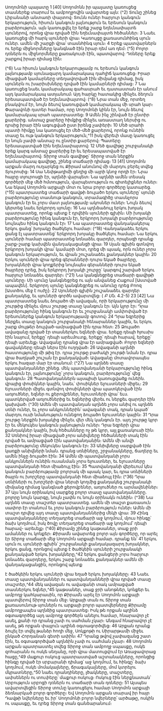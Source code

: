 
Սողոմոնի պալատը
1 [40] Սողոմոնն իր պալատը կառուցեց տասներեք տարում եւ ամբողջովին ավարտեց այն:
(^2) Տունը շինեց Լիբանանի անտառի փայտով։ Տունն ուներ հարյուր կանգուն երկարություն, հիսուն կանգուն
լայնություն եւ երեսուն կանգուն բարձրություն. այն կառուցվել էր երեք շարք եղեւնափայտե սյուներով, որոնց վրա
դրված էին եղեւնափայտե հեծաններ։ 3 Նաեւ կառուցեց մի հարկ սյուների վրա։ Կառույցը քառասունհինգ սյուն ուներ.
ամեն մի շարքի վրա՝ տասնհինգ սյուն։ 4 Երեք պատվարներն ու երեք միջնորմները կանգնած էին իրար դեմ առ դեմ։
(^5) Բոլոր դռներն ու միջնորմները քառակուսի էին, պատվարով։ Դռները երեք շարքով իրար դիմաց էին։


(^6) Նա հիսուն կանգուն երկարությամբ ու երեսուն կանգուն լայնությամբ սյունազարդ կամարակապ դահլիճ
կառուցեց։ Իրար միացված կամարները տեղավորված էին միմյանց դիմաց, իսկ սյուներն ու խարիսխները դրված էին
կամարների դիմաց։ 7 Նա կառուցեց նաեւ կամարակապ գահասրահ եւ դատաստան էր անում այդ կամարակապ
ատյանում։ Այդ հարկը հատակից մինչեւ ձեղուն երեսապատված էր եղեւնափայտով։
(^8) Նրա տան մեջ, որտեղ բնակվում էր, նույն ձեւով կառուցված կամարակապ մի սրահ կար։ Փարավոնի դստեր
համար, որը Սողոմոնի կինն էր, նույն ձեւով կամարակապ սրահ պատրաստեց։ 9 Ամեն ինչ շինված էր ընտիր քարերից.
անտաշ քարերը հիմքից մինչեւ առաստաղ ներսից ու դրսից իրար էին ագուցված ըստ իրենց չափերի։ 10 Մեծ սրահի
պատի հիմքը նա կառուցել էր մեծ-մեծ քարերով, որոնք ունեին տասը եւ ութ կանգուն երկարություն,^11 իսկ վերեւի մասը
կառուցել էր նույն չափի անտաշ ու ընտիր քարերով։ Պատերը երեսապատված էին եղեւնափայտով։ 12 Մեծ գավիթը
շուրջանակի երեք կարգ անտաշ քարերից էր եւ երեսապատված էր եղեւնափայտով։
Տիրոջ տան գավիթը՝ Տիրոջ տան ներքին կամարակապ գավիթը, շինեց տաճարի դիմաց։
13 [41] Սողոմոն արքան մարդ ուղարկեց ու Քիրամ անունով մի մարդու բերել տվեց Տյուրոսից։ 14 Սա Նեփթաղիմի
ցեղից մի այրի կնոջ որդի էր։ Նրա հայրը տյուրոսցի էր, պղնձի վարպետ։ Նա պղնձի ամեն տեսակ գործերի մեջ մեծ
հմտություն, վարպետություն ու գիտելիքներ ուներ։ Նա եկավ Սողոմոն արքայի մոտ ու նրա բոլոր գործերը կատարեց.
(^15) պատրաստեց տաճարի գավթի ձուլածո երկու սյուները՝ սյունի բարձրությունը տասնութ կանգուն, տրամագիծը
տասնչորս կանգուն էր եւ չորս մատ լայնությամբ ակոսներ ուներ։ Նույն ձեւով կերտեց նաեւ երկրորդ սյունը։ 16 Նա
պղնձաձույլ երկու խոյակ պատրաստեց, որոնք պետք է դրվեին սյուների գլխին։ Մի խոյակի բարձրությունը հինգ
կանգուն էր, երկրորդ խոյակի բարձրությունը նույնպես հինգ կանգուն էր։ 17 Նա պատրաստեց վանդակակերպ երկու
ցանց՝ խոյակը ծածկելու համար:
(^18) Վանդակաձեւ երկու ցանց էլ պատրաստեց՝ երկրորդ խոյակը ծածկելու համար։ Նա երկու սյուների համար
պատրաստեց նռնաձեւ զարդեր, որպեսզի դրանք շարք-շարք կախվեն վանդակացանցի վրա։ 19 Սյան գլխին գտնվող
երկրորդ խոյակի վրա՝ կամարի մոտ, դրեց մի պսակ, որն ուներ չորս կանգուն երկարություն, եւ վրան շուշանաձեւ
քանդակներ կային։ 20 Երկու սյուների վրա դրեց գերանների դուրս եկած ծայրերը, խոյակների վրա կողքերից նույնպես
գերանների դուրս եկած ծայրերը դրեց, իսկ երկրորդ խոյակի շուրջը՝ կարգով շարված երկու հարյուր նռնաձեւ զարդեր։
(^21) Նա կանգնեցրեց տաճարի գավիթի սյուները։ Մի սյունը կանգնեցրեց ու այն անվանեց Հաքում [Աստված ապավեն].
երկրորդ սյունը կանգնեցրեց ու անունը դրեց Բոոզ [Աստծու մեջ է ուժը]։ 22 Սյուների գլխին շուշանաձեւ զարդեր
քանդակեց, եւ սյուների գործն ավարտվեց։
( _Բ Մն_. 4.2-5)
23 [42] Նա պատրաստեց նաեւ ձուլածո մի ավազան, որի երկարությունը մի շուրթից մինչեւ մյուս շուրթը տասը
կանգուն էր։ Այն կլոր էր։ Դրա բարձրությունը հինգ կանգուն էր եւ շուրջանակի ամփոփված էր երեսուներեք կանգուն
երկարությամբ գոտով։ 24 Դրա եզրերից ներքեւ տասը կանգուն շուրջանակի հենարաններ կային, եւ երկու շարք մույթեր
ձուլված-ամրացված էին դրա հետ։ 25 Ձուլածո ավազանը դրված էր տասներկու եզների վրա. երեքը դեպի հյուսիս էին
նայում, երեքը՝ դեպի արեւմուտք, երեքը՝ դեպի հարավ, երեքը՝ դեպի արեւելք։ Ավազանը դրանց վրա էր ամրացված։ Բոլոր
եզների գավակները դեպի ներս էին ուղղված։ 26 Ավազանի պղնձի հաստությունը մի թիզ էր. դրա շուրթը բաժակի շուրթի
նման էր. դրա վրա ծաղկած շուշան էր քանդակված։ Ավազանը մոտավորապես երկու հազար մար էր տանում:
(^27) Նա պղնձե տասը պատվանդաններ շինեց. մեկ պատվանդանի երկարությունը հինգ կանգուն էր, լայնությունը՝
չորս կանգուն, բարձրությունը՝ վեց կանգուն։ 28 Պատվանդաններն այսպիսի կառուցվածք ունեին. վրայից փոսիկներ
կային, նաեւ՝ փոսիկներ ելուստների միջեւ։ 29 Ելուստների միջեւ գտնվող փոսիկների վրա պատկերված էին առյուծներ,
եզներ ու քերովբեներ, ելուստների վրա՝ եւս. պատկերված առյուծներից եւ եզներից վերեւ ու ներքեւ զարդեր էին կախված։
(^30) Ամեն մի պատվանդան պղնձե չորս անիվ ու պղնձե սռնի ուներ, եւ չորս անկյուններին՝ ավազանի տակ, դրան կպած՝
մարդու ուսի նմանություն ունեցող ձուլածո ելուստներ կային։ 31 Դրա շուրթը ներքին խոյակից մինչեւ վեր մեկ կանգուն
էր. այդ շուրթը կլոր էր եւ մեկուկես կանգուն լայնություն ուներ։ Դրա եզրերի վրա քանդակներ կային, իսկ հեծանները ոչ
թե կլոր, այլ քառակուսի էին։ 32 Սռնիով իրար միացված չորս անիվները հեծանների տակ էին դրված եւ ամրացված էին
պատվանդանին։ Ամեն մի անվի բարձրությունը մեկուկես կանգուն էր։ 33 Անիվները սարքված էին կառքի անիվների
նման. դրանց սռնիները, շրջանակները, ճաղերը եւ ամեն ինչը ձուլածո էին։ 34 Ամեն մի պատվանդանի չորս անկյուններն
ունեին ուսանման չորս ելուստներ, եւ ելուստները պատվանդանի հետ միաձույլ էին։ 35 Պատվանդանի վերեւում կես
կանգուն բարձրությամբ բոլորակ մի պսակ կար, եւ դրա սռնիների ծայրն ու խորշերը պատվանդանի հետ միաձույլ էին։
(^36) Դրա սռնիների ու խորշերի վրա ներսի կողմից քանդակեց շուրջանակի միմյանց դիմաց կանգնած քերովբեներ,
առյուծներ ու արմավենիներ։ 37 Այս նույն օրինակով սարքեց բոլոր տասը պատվանդանները. բոլորը նույն կարգը, նույն
չափն ու նույն օրինակն ունեին։
(^38) Նա պղնձե տասը տաշտեր պատրաստեց. ամեն մի տաշտ քառասուն սափոր էր տանում եւ չորս կանգուն
բարձրություն ուներ։ Ամեն մի տաշտ դրվեց այդ տասը պատվանդաններից մեկի վրա։ 39 Հինգ պատվանդանները
տեղադրեց տաճարի աջ կողմում, մյուս հինգը՝ ձախ կողմում, իսկ ծովը տեղադրեց տաճարի աջ կողմում՝ դեպի հարավ-
արեւելք։
(^40) Քիրամը շինեց կաթսաներ, տաք ջրի ամաններ ու կոնքեր։ Քիրամն ավարտեց բոլոր այն գործերը, որ արել էր Տիրոջ
տաճարի մեջ Սողոմոն արքայի համար. դրանք են՝ 41 երկու սյուն ու սյուների գլխին՝ շուրջանակի քանդակազարդ
խոյակներ, երկու ցանց, որոնցով պետք է ծածկեին սյուների շուրջանակի քանդակված երկու խոյակները,^42 երկու
ցանցերի չորս հարյուր նռնաձեւ զարդերը, երկու շարք նռնաձեւ քանդակներ ամեն մի վանդակացանցին, որոնցով պետք


է ծածկեին երկու սյուների վրա եղած երկու խոյակները։ 43 Նաեւ տասը պատվանդաններ ու պատվանդանների վրա
դրված տասը տաշտեր,^44 մեկ ավազան ու ավազանի տակ ամրացված տասներկու եզներ,^45 կաթսաներ, տաք ջրի
անոթներ, կոնքեր եւ ամբողջ կահկարասին, որ Քիրամն արել էր Սողոմոն արքայի պատվերով Տիրոջ տան մեջ։ Արքայի
տան ու Տիրոջ տան քառասունութ սյուներն ու արքայի բոլոր պատվերները Քիրամը ամբողջապես պղնձից
պատրաստեց։ Իսկ թե որքան պղինձ օգտագործեց այդ ամբողջ գործերն անելու համար, հնարավոր չէ ասել, քանի որ
դրանց չափ ու սահման չկար։ Անգամ հնարավոր չէ ասել, թե որքան փայլուն պղինձ օգտագործվեց։ 46 Արքան դրանք
ձուլել էր տվել թանձր հողի մեջ, Սոկքոթի ու Սիրարթամի միջեւ ընկած Հորդանան գետի ափին։ 47 Դրանք թվով
չափազանց շատ էին, եւ օգտագործված պղնձին չափ ու սահման չկար։ 48 Սողոմոն արքան պատրաստել տվեց Տիրոջ
տան ամբողջ սպասքը, ոսկե զոհարանն ու ոսկե սեղանը, որի վրա մատուցվում էր Առաջավորաց հացը,^49 մաքուր ոսկուց
պատրաստված աշտանակները, որոնցից հինգը դրված էր սրբարանի դիմաց՝ աջ կողմում, եւ հինգը՝ ձախ կողմում, ոսկե
մոմակալները, ճրագակալները, մոմ կտրելու մկրատները,^50 նաեւ դրանդիները, լծակները, տաշտերը, ափսեներն ու
տուփերը՝ մաքուր ոսկուց։ Ոսկուց էին ներքնատան՝ Սրբություն սրբոցի դռներն ու տաճարի տան դռները։ 51 Այսպես
ավարտվեցին Տիրոջ տունը կառուցելու համար Սողոմոն արքայի ձեռնարկած բոլոր գործերը։ Եվ Սողոմոն արքան
տարավ իր հայր Դավթի նվերները եւ իր՝ Սողոմոնի բոլոր նվերները՝ արծաթը, ոսկին ու սպասքը, եւ դրեց Տիրոջ տան
գանձարանում։
